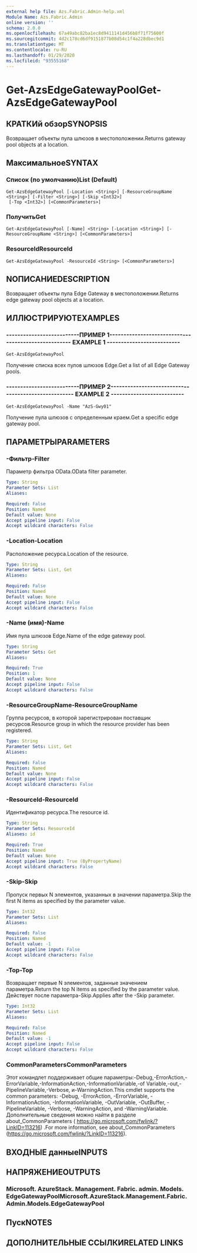 ```yaml
---
external help file: Azs.Fabric.Admin-help.xml
Module Name: Azs.Fabric.Admin
online version: ''
schema: 2.0.0
ms.openlocfilehash: 67a49abc82ba1ec8d9411141d456b8f71f75600f
ms.sourcegitcommit: 4d2c178cd6df9151877b08d54c1f4a228dbec9d1
ms.translationtype: MT
ms.contentlocale: ru-RU
ms.lasthandoff: 01/29/2020
ms.locfileid: "93555168"
---
```

# <span data-ttu-id="16e77-101">Get-AzsEdgeGatewayPool</span><span class="sxs-lookup"><span data-stu-id="16e77-101">Get-AzsEdgeGatewayPool</span></span>

## <span data-ttu-id="16e77-102">КРАТКИй обзор</span><span class="sxs-lookup"><span data-stu-id="16e77-102">SYNOPSIS</span></span>
<span data-ttu-id="16e77-103">Возвращает объекты пула шлюзов в местоположении.</span><span class="sxs-lookup"><span data-stu-id="16e77-103">Returns gateway pool objects at a location.</span></span>

## <span data-ttu-id="16e77-104">Максимальное</span><span class="sxs-lookup"><span data-stu-id="16e77-104">SYNTAX</span></span>

### <span data-ttu-id="16e77-105">Список (по умолчанию)</span><span class="sxs-lookup"><span data-stu-id="16e77-105">List (Default)</span></span>
```
Get-AzsEdgeGatewayPool [-Location <String>] [-ResourceGroupName <String>] [-Filter <String>] [-Skip <Int32>]
 [-Top <Int32>] [<CommonParameters>]
```

### <span data-ttu-id="16e77-106">Получить</span><span class="sxs-lookup"><span data-stu-id="16e77-106">Get</span></span>
```
Get-AzsEdgeGatewayPool [-Name] <String> [-Location <String>] [-ResourceGroupName <String>] [<CommonParameters>]
```

### <span data-ttu-id="16e77-107">ResourceId</span><span class="sxs-lookup"><span data-stu-id="16e77-107">ResourceId</span></span>
```
Get-AzsEdgeGatewayPool -ResourceId <String> [<CommonParameters>]
```

## <span data-ttu-id="16e77-108">NОПИСАНИЕ</span><span class="sxs-lookup"><span data-stu-id="16e77-108">DESCRIPTION</span></span>
<span data-ttu-id="16e77-109">Возвращает объекты пула Edge Gateway в местоположении.</span><span class="sxs-lookup"><span data-stu-id="16e77-109">Returns edge gateway pool objects at a location.</span></span>

## <span data-ttu-id="16e77-110">ИЛЛЮСТРИРУЮТ</span><span class="sxs-lookup"><span data-stu-id="16e77-110">EXAMPLES</span></span>

### <span data-ttu-id="16e77-111">--------------------------ПРИМЕР 1--------------------------</span><span class="sxs-lookup"><span data-stu-id="16e77-111">-------------------------- EXAMPLE 1 --------------------------</span></span>
```
Get-AzsEdgeGatewayPool
```

<span data-ttu-id="16e77-112">Получение списка всех пулов шлюзов Edge.</span><span class="sxs-lookup"><span data-stu-id="16e77-112">Get a list of all Edge Gateway pools.</span></span>

### <span data-ttu-id="16e77-113">--------------------------ПРИМЕР 2--------------------------</span><span class="sxs-lookup"><span data-stu-id="16e77-113">-------------------------- EXAMPLE 2 --------------------------</span></span>
```
Get-AzsEdgeGatewayPool -Name "AzS-Gwy01"
```

<span data-ttu-id="16e77-114">Получение пула шлюзов с определенным краем.</span><span class="sxs-lookup"><span data-stu-id="16e77-114">Get a specific edge gateway pool.</span></span>

## <span data-ttu-id="16e77-115">ПАРАМЕТРЫ</span><span class="sxs-lookup"><span data-stu-id="16e77-115">PARAMETERS</span></span>

### <span data-ttu-id="16e77-116">-Фильтр</span><span class="sxs-lookup"><span data-stu-id="16e77-116">-Filter</span></span>
<span data-ttu-id="16e77-117">Параметр фильтра OData.</span><span class="sxs-lookup"><span data-stu-id="16e77-117">OData filter parameter.</span></span>

```yaml
Type: String
Parameter Sets: List
Aliases: 

Required: False
Position: Named
Default value: None
Accept pipeline input: False
Accept wildcard characters: False
```

### <span data-ttu-id="16e77-118">-Location</span><span class="sxs-lookup"><span data-stu-id="16e77-118">-Location</span></span>
<span data-ttu-id="16e77-119">Расположение ресурса.</span><span class="sxs-lookup"><span data-stu-id="16e77-119">Location of the resource.</span></span>

```yaml
Type: String
Parameter Sets: List, Get
Aliases: 

Required: False
Position: Named
Default value: None
Accept pipeline input: False
Accept wildcard characters: False
```

### <span data-ttu-id="16e77-120">-Name (имя)</span><span class="sxs-lookup"><span data-stu-id="16e77-120">-Name</span></span>
<span data-ttu-id="16e77-121">Имя пула шлюзов Edge.</span><span class="sxs-lookup"><span data-stu-id="16e77-121">Name of the edge gateway pool.</span></span>

```yaml
Type: String
Parameter Sets: Get
Aliases: 

Required: True
Position: 1
Default value: None
Accept pipeline input: False
Accept wildcard characters: False
```

### <span data-ttu-id="16e77-122">-ResourceGroupName</span><span class="sxs-lookup"><span data-stu-id="16e77-122">-ResourceGroupName</span></span>
<span data-ttu-id="16e77-123">Группа ресурсов, в которой зарегистрирован поставщик ресурсов.</span><span class="sxs-lookup"><span data-stu-id="16e77-123">Resource group in which the resource provider has been registered.</span></span>

```yaml
Type: String
Parameter Sets: List, Get
Aliases: 

Required: False
Position: Named
Default value: None
Accept pipeline input: False
Accept wildcard characters: False
```

### <span data-ttu-id="16e77-124">-ResourceId</span><span class="sxs-lookup"><span data-stu-id="16e77-124">-ResourceId</span></span>
<span data-ttu-id="16e77-125">Идентификатор ресурса.</span><span class="sxs-lookup"><span data-stu-id="16e77-125">The resource id.</span></span>

```yaml
Type: String
Parameter Sets: ResourceId
Aliases: id

Required: True
Position: Named
Default value: None
Accept pipeline input: True (ByPropertyName)
Accept wildcard characters: False
```

### <span data-ttu-id="16e77-126">-Skip</span><span class="sxs-lookup"><span data-stu-id="16e77-126">-Skip</span></span>
<span data-ttu-id="16e77-127">Пропуск первых N элементов, указанных в значении параметра.</span><span class="sxs-lookup"><span data-stu-id="16e77-127">Skip the first N items as specified by the parameter value.</span></span>

```yaml
Type: Int32
Parameter Sets: List
Aliases: 

Required: False
Position: Named
Default value: -1
Accept pipeline input: False
Accept wildcard characters: False
```

### <span data-ttu-id="16e77-128">-Top</span><span class="sxs-lookup"><span data-stu-id="16e77-128">-Top</span></span>
<span data-ttu-id="16e77-129">Возвращает первые N элементов, заданные значением параметра.</span><span class="sxs-lookup"><span data-stu-id="16e77-129">Return the top N items as specified by the parameter value.</span></span>
<span data-ttu-id="16e77-130">Действует после параметра-Skip.</span><span class="sxs-lookup"><span data-stu-id="16e77-130">Applies after the -Skip parameter.</span></span>

```yaml
Type: Int32
Parameter Sets: List
Aliases: 

Required: False
Position: Named
Default value: -1
Accept pipeline input: False
Accept wildcard characters: False
```

### <span data-ttu-id="16e77-131">CommonParameters</span><span class="sxs-lookup"><span data-stu-id="16e77-131">CommonParameters</span></span>
<span data-ttu-id="16e77-132">Этот командлет поддерживает общие параметры:-Debug,-ErrorAction,-ErrorVariable,-InformationAction,-InformationVariable,-of Variable,-out,-PipelineVariable,-Verbose, и-WarningAction.</span><span class="sxs-lookup"><span data-stu-id="16e77-132">This cmdlet supports the common parameters: -Debug, -ErrorAction, -ErrorVariable, -InformationAction, -InformationVariable, -OutVariable, -OutBuffer, -PipelineVariable, -Verbose, -WarningAction, and -WarningVariable.</span></span> <span data-ttu-id="16e77-133">Дополнительные сведения можно найти в разделе about_CommonParameters ( https://go.microsoft.com/fwlink/?LinkID=113216) .</span><span class="sxs-lookup"><span data-stu-id="16e77-133">For more information, see about_CommonParameters (https://go.microsoft.com/fwlink/?LinkID=113216).</span></span>

## <span data-ttu-id="16e77-134">ВХОДНЫЕ данные</span><span class="sxs-lookup"><span data-stu-id="16e77-134">INPUTS</span></span>

## <span data-ttu-id="16e77-135">НАПРЯЖЕНИЕ</span><span class="sxs-lookup"><span data-stu-id="16e77-135">OUTPUTS</span></span>

### <span data-ttu-id="16e77-136">Microsoft. AzureStack. Management. Fabric. admin. Models. EdgeGatewayPool</span><span class="sxs-lookup"><span data-stu-id="16e77-136">Microsoft.AzureStack.Management.Fabric.Admin.Models.EdgeGatewayPool</span></span>

## <span data-ttu-id="16e77-137">Пуск</span><span class="sxs-lookup"><span data-stu-id="16e77-137">NOTES</span></span>

## <span data-ttu-id="16e77-138">ДОПОЛНИТЕЛЬНЫЕ ССЫЛКИ</span><span class="sxs-lookup"><span data-stu-id="16e77-138">RELATED LINKS</span></span>


